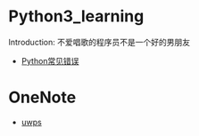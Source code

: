 # Python3_learning

Introduction: 不爱唱歌的程序员不是一个好的男朋友

* [Python常见错误](https://github.com/zysxm/zysxm.github.io/blob/master/Python.3.X.md)

# OneNote
  * [uwps](https://github.com/zysxm/zhangyu_collections/blob/master/uwps.md)

